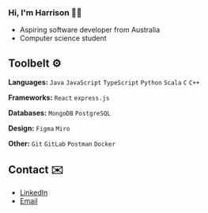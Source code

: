### Hi, I'm Harrison 👋🏻

- Aspiring software developer from Australia
- Computer science student

## Toolbelt ⚙️

**Languages:** `Java` `JavaScript` `TypeScript` `Python` `Scala` `C` `C++`

**Frameworks:** `React` `express.js`

**Databases:** `MongoDB` `PostgreSQL`

**Design:** `Figma` `Miro`

**Other:** `Git` `GitLab` `Postman` `Docker`

## Contact ✉️

- [LinkedIn](https://linkedin.com/in/harrison-chapman-aa4b18265)
- [Email](hchapma5@gmail.com)

